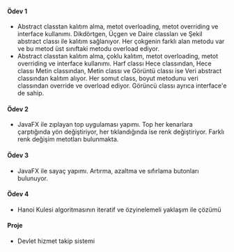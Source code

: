 #### Ödev 1
- Abstract classtan kalıtım alma, metot overloading, metot overriding ve interface kullanımı. Dikdörtgen, Üçgen ve Daire classları ve Şekil abstract classı 
ile kalıtım sağlanıyor. Her çokgenin farklı alan metodu var ve bu metod üst sınıftaki metodu overload ediyor.
- Abstract classtan kalıtım alma, çoklu kalıtım, metot overloading, metot overriding ve interface kullanımı. Harf classı Hece classından, Hece classı Metin classından,
Metin classı ve Görüntü classı ise Veri abstract classından kalıtım alıyor. Her somut class, boyut metodunu veri classından override ve overload ediyor. Görüncü classı
ayrıca interface'e de sahip.

#### Ödev 2
- JavaFX ile zıplayan top uygulaması yapımı. Top her kenarlara çarptığında yön değiştiriyor, her tıklandığında ise renk değiştiriyor. Farklı renk değişim metotları bulunmakta.

#### Ödev 3
- JavaFX ile sayaç yapımı. Artırma, azaltma ve sıfırlama butonları bulunuyor.

#### Ödev 4
- Hanoi Kulesi algoritmasının iteratif ve özyinelemeli yaklaşım ile çözümü

#### Proje
- Devlet hizmet takip sistemi
